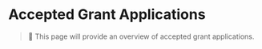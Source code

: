 # Accepted Grant Applications <!-- omit in toc -->

> **:loudspeaker:** This page will provide an overview of accepted grant applications.

